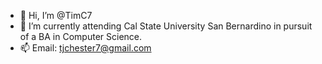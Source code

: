 - 👋 Hi, I’m @TimC7
- 🌱 I’m currently attending Cal State University San Bernardino in pursuit of a BA in Computer Science.
- 📫 Email: tjchester7@gmail.com

<!---
TimC7/TimC7 is a ✨ special ✨ repository because its `README.md` (this file) appears on your GitHub profile.
You can click the Preview link to take a look at your changes.
--->
